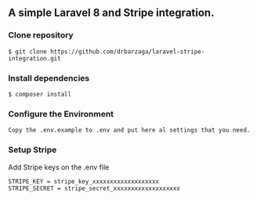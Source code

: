 ## A simple Laravel 8 and Stripe integration.

### Clone repository
```
$ git clone https://github.com/drbarzaga/laravel-stripe-integration.git
```

### Install dependencies
```
$ composer install
```

### Configure the Environment
```
Copy the .env.example to .env and put here al settings that you need.
```

### Setup Stripe
Add Stripe keys on the .env file
```
STRIPE_KEY = stripe_key_xxxxxxxxxxxxxxxxxxx
STRIPE_SECRET = stripe_secret_xxxxxxxxxxxxxxxxxxx
```
